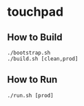 # touchpad

## How to Build

```
./bootstrap.sh
./build.sh [clean,prod]
```

## How to Run

```
./run.sh [prod]
```
